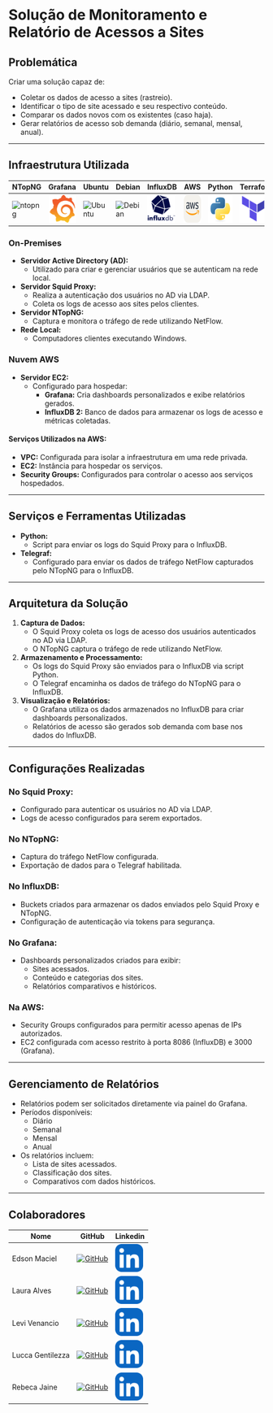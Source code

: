 # Solução de Monitoramento e Relatório de Acessos a Sites

## **Problemática**

Criar uma solução capaz de:
- Coletar os dados de acesso a sites (rastreio).
- Identificar o tipo de site acessado e seu respectivo conteúdo.
- Comparar os dados novos com os existentes (caso haja).
- Gerar relatórios de acesso sob demanda (diário, semanal, mensal, anual).

---

## **Infraestrutura Utilizada**

| NTopNG | Grafana | Ubuntu | Debian | InfluxDB | AWS | Python | Terraform | Docker | Github | WinSrv  |
|---------|---------|---------|---------|---------|---------|---------|---------|---------|---------|---------|
| <img src="https://i0.wp.com/www.ntop.org/wp-content/uploads/2015/05/ntopng-logo.png?ssl=1" title="ntopng" alt="ntopng" width="55" height="55"> | <img src="https://github.com/devicons/devicon/blob/master/icons/grafana/grafana-original.svg" title="grafana" alt="Grafana" width="55" height="55"> | <img src="https://skillicons.dev/icons?i=ubuntu" title="ubuntu" alt="Ubuntu" width="55" height="55">| <img src="https://skillicons.dev/icons?i=debian" title="debian" alt="Debian" width="55" height="55"> | <img src="https://github.com/devicons/devicon/blob/master/icons/influxdb/influxdb-original-wordmark.svg" title="influxdb" alt="influxdb" width="55" height="55"> | <img src="https://github.com/tandpfun/skill-icons/blob/main/icons/AWS-Light.svg" title="aws" alt="AWS" width="55" height="55"> | <img src="https://github.com/devicons/devicon/blob/master/icons/python/python-original.svg" title="python" alt="Python" width="55" height="55"> | <img src="https://github.com/devicons/devicon/blob/master/icons/terraform/terraform-original.svg" title="terraform" alt="Terraform" width="55" height="55"> | <img src="https://github.com/devicons/devicon/blob/master/icons/docker/docker-original-wordmark.svg" title="docker" alt="Docker" width="55" height="55"> | <img src="https://skillicons.dev/icons?i=github" title="github" alt="GitHub" width="55" height="55"> | <img src="https://github.com/tandpfun/skill-icons/blob/main/icons/Windows-Light.svg" title="winsrv" alt="winsrv" width="55" height="55"> |


### **On-Premises**
- **Servidor Active Directory (AD):**
  - Utilizado para criar e gerenciar usuários que se autenticam na rede local.
- **Servidor Squid Proxy:**
  - Realiza a autenticação dos usuários no AD via LDAP.
  - Coleta os logs de acesso aos sites pelos clientes.
- **Servidor NTopNG:**
  - Captura e monitora o tráfego de rede utilizando NetFlow.
- **Rede Local:**
  - Computadores clientes executando Windows.

### **Nuvem AWS**
- **Servidor EC2:**
  - Configurado para hospedar:
    - **Grafana:** Cria dashboards personalizados e exibe relatórios gerados.
    - **InfluxDB 2:** Banco de dados para armazenar os logs de acesso e métricas coletadas.

#### **Serviços Utilizados na AWS:**
- **VPC:** Configurada para isolar a infraestrutura em uma rede privada.
- **EC2:** Instância para hospedar os serviços.
- **Security Groups:** Configurados para controlar o acesso aos serviços hospedados.

---

## **Serviços e Ferramentas Utilizadas**

- **Python:**
  - Script para enviar os logs do Squid Proxy para o InfluxDB.
- **Telegraf:**
  - Configurado para enviar os dados de tráfego NetFlow capturados pelo NTopNG para o InfluxDB.

---

## **Arquitetura da Solução**

1. **Captura de Dados:**
   - O Squid Proxy coleta os logs de acesso dos usuários autenticados no AD via LDAP.
   - O NTopNG captura o tráfego de rede utilizando NetFlow.
2. **Armazenamento e Processamento:**
   - Os logs do Squid Proxy são enviados para o InfluxDB via script Python.
   - O Telegraf encaminha os dados de tráfego do NTopNG para o InfluxDB.
3. **Visualização e Relatórios:**
   - O Grafana utiliza os dados armazenados no InfluxDB para criar dashboards personalizados.
   - Relatórios de acesso são gerados sob demanda com base nos dados do InfluxDB.

---

## **Configurações Realizadas**

### **No Squid Proxy:**
- Configurado para autenticar os usuários no AD via LDAP.
- Logs de acesso configurados para serem exportados.

### **No NTopNG:**
- Captura do tráfego NetFlow configurada.
- Exportação de dados para o Telegraf habilitada.

### **No InfluxDB:**
- Buckets criados para armazenar os dados enviados pelo Squid Proxy e NTopNG.
- Configuração de autenticação via tokens para segurança.

### **No Grafana:**
- Dashboards personalizados criados para exibir:
  - Sites acessados.
  - Conteúdo e categorias dos sites.
  - Relatórios comparativos e históricos.

### **Na AWS:**
- Security Groups configurados para permitir acesso apenas de IPs autorizados.
- EC2 configurada com acesso restrito à porta 8086 (InfluxDB) e 3000 (Grafana).

---

## **Gerenciamento de Relatórios**

- Relatórios podem ser solicitados diretamente via painel do Grafana.
- Períodos disponíveis:
  - Diário
  - Semanal
  - Mensal
  - Anual
- Os relatórios incluem:
  - Lista de sites acessados.
  - Classificação dos sites.
  - Comparativos com dados históricos.

---

## **Colaboradores**

| Nome | GitHub | Linkedin |
| ---| ---| ---|
| Edson Maciel | [<img src="https://skillicons.dev/icons?i=github" title="github" alt="GitHub" width="55" height="55">](https://github.com/EdsonJunior04) | [<img src="https://github.com/tandpfun/skill-icons/blob/main/icons/LinkedIn.svg" title="linkedin" alt="linkedin" width="55" height="55">](https://www.linkedin.com/in/edsonjunior04/) |
| Laura Alves | [<img src="https://skillicons.dev/icons?i=github" title="github" alt="GitHub" width="55" height="55">](https://github.com/Laura-alvez) | [<img src="https://github.com/tandpfun/skill-icons/blob/main/icons/LinkedIn.svg" title="linkedin" alt="linkedin" width="55" height="55">](https://www.linkedin.com/in/laura-alves-b4879022b/) |
| Levi Venancio | [<img src="https://skillicons.dev/icons?i=github" title="github" alt="GitHub" width="55" height="55">](https://github.com/levivenancio) | [<img src="https://github.com/tandpfun/skill-icons/blob/main/icons/LinkedIn.svg" title="linkedin" alt="linkedin" width="55" height="55">](https://www.linkedin.com/in/levivenancio/) |
| Lucca Gentilezza | [<img src="https://skillicons.dev/icons?i=github" title="github" alt="GitHub" width="55" height="55">](https://github.com/LuccaVG) | [<img src="https://github.com/tandpfun/skill-icons/blob/main/icons/LinkedIn.svg" title="linkedin" alt="linkedin" width="55" height="55">](https://www.linkedin.com/in/luccavieiragentilezza/) |
| Rebeca Jaine | [<img src="https://skillicons.dev/icons?i=github" title="github" alt="GitHub" width="55" height="55">](https://github.com/jainezd) | [<img src="https://github.com/tandpfun/skill-icons/blob/main/icons/LinkedIn.svg" title="linkedin" alt="linkedin" width="55" height="55">](https://www.linkedin.com/in/rebeca-jaine-da-silva-a72127270/) |
